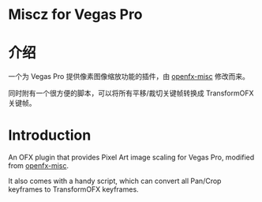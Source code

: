 # Miscz for Vegas Pro
# 介绍
一个为 Vegas Pro 提供像素图像缩放功能的插件，由 [openfx-misc](https://github.com/NatronGitHub/openfx-misc) 修改而来。

同时附有一个很方便的脚本，可以将所有平移/裁切关键帧转换成 TransformOFX 关键帧。

# Introduction
An OFX plugin that provides Pixel Art image scaling for Vegas Pro, modified from [openfx-misc](https://github.com/NatronGitHub/openfx-misc).

It also comes with a handy script, which can convert all Pan/Crop keyframes to TransformOFX keyframes.
